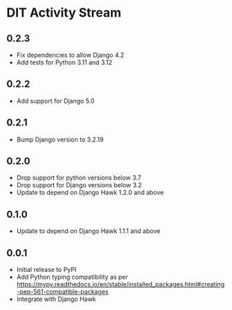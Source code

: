 # DIT Activity Stream

## 0.2.3

- Fix dependencies to allow Django 4.2
- Add tests for Python 3.11 and 3.12

## 0.2.2

- Add support for Django 5.0

## 0.2.1

- Bump Django version to 3.2.19

## 0.2.0

- Drop support for python versions below 3.7
- Drop support for Django versions below 3.2
- Update to depend on Django Hawk 1.2.0 and above

## 0.1.0

- Update to depend on Django Hawk 1.1.1 and above

## 0.0.1

- Initial release to PyPI
- Add Python typing compatibility as per https://mypy.readthedocs.io/en/stable/installed_packages.html#creating-pep-561-compatible-packages
- Integrate with Django Hawk
